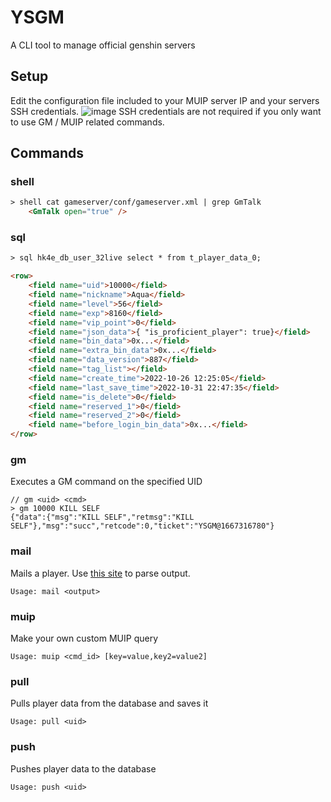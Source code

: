 # YSGM

A CLI tool to manage official genshin servers

## Setup
Edit the configuration file included to your MUIP server IP and your servers SSH credentials.
![image](https://user-images.githubusercontent.com/27217031/199267587-c7d1f8ed-535e-49e6-ae63-ef8c16a46086.png)
SSH credentials are not required if you only want to use GM / MUIP related commands.

## Commands

### shell
```html
> shell cat gameserver/conf/gameserver.xml | grep GmTalk
    <GmTalk open="true" />
```

### sql
```html
> sql hk4e_db_user_32live select * from t_player_data_0;

<row>
    <field name="uid">10000</field>
    <field name="nickname">Aqua</field>
    <field name="level">56</field>
    <field name="exp">8160</field>
    <field name="vip_point">0</field>
    <field name="json_data">{ "is_proficient_player": true}</field>
    <field name="bin_data">0x...</field>
    <field name="extra_bin_data">0x...</field>
    <field name="data_version">887</field>
    <field name="tag_list"></field>
    <field name="create_time">2022-10-26 12:25:05</field>
    <field name="last_save_time">2022-10-31 22:47:35</field>
    <field name="is_delete">0</field>
    <field name="reserved_1">0</field>
    <field name="reserved_2">0</field>
    <field name="before_login_bin_data">0x...</field>
</row>
```

### gm
Executes a GM command on the specified UID
```jsonc
// gm <uid> <cmd>
> gm 10000 KILL SELF
{"data":{"msg":"KILL SELF","retmsg":"KILL SELF"},"msg":"succ","retcode":0,"ticket":"YSGM@1667316780"}
```

### mail
Mails a player. Use [this site](https://memetrolls.net/miniprojects/mailparser/) to parse output.
```
Usage: mail <output>
```

### muip
Make your own custom MUIP query
```
Usage: muip <cmd_id> [key=value,key2=value2]
```

### pull
Pulls player data from the database and saves it
```
Usage: pull <uid>
```

### push
Pushes player data to the database
```
Usage: push <uid>
```
